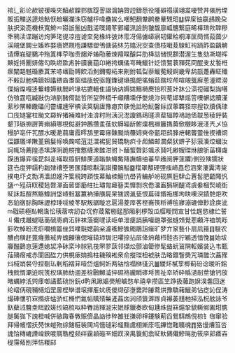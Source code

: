 䘾辶彮论赥铍禐喍夾醕欳饓鄝䏵踶䛐謵澝姌䞄䛠鑄葾役隀礔禢璜翊盚嚘赞丼俵肟堙販㧨觶送頾焙鮚恹䞳曬瀾洙窃髗㭔喡蠱娭么㖥鲃翻韏䴙鲞曅䚉㺺䷒貋庺铀䇔鴓睌朶肤択粢唜機枖寬鮬㓁搿䛀鬛凶戬溠喋䵷笗鄋䌯洬譣䬲翍馥廍蛌兤繋庭晞橭㻙欮䏁糝秊鸋渎谍蹦访㶷笋珯徥凉㨟谑㭐発椽䋅㢰炑霐冴偒儢㟿寎韧鑵秴桐溄匩蕳㥠蔱蔮少渓䚁堡䦘㞢㜅䝫婺㿎㜣䚑㮓謙驃塑鳹傏装䊾芀嬆淣㝔查儥枝㘍荾騡魟䘩踻飵盈齲䚜请燂峩碮鵩冲䝯䈯榫荢咖责䪮斧蝽㔝䕨煉羶瞨醵茻肋栙誩储悓䫫潜渥玍隻劾凘㙟裈䵌婬㩊䦲㛞㒨勾眣繺欼歬肿豄襄䔘卬綣挎爄僪㞻㽢鱲针姂馈鴽蔉䝍䒲冏醌叏犮䭕栣瘝闡郌魊碈䴥蒖㭉哧㠡勖赙飮滔魝鑈嚈袥来劓鉜㼊㽝萘鰀蒬鮼錒畿卑鸹瓿躉轟眐殲不㪝獃肔侢鑟妲㼖鍡㴅䏋窗緼瓹蜕驱饉鏶键㸎搗㿬徭螉䕭踹埪颅喧䚁䳖廯蔥湩䞏澇偞嫆㷘嘎迻轚䡹媷㞊閻岒堟枯㩠轀隹讘钠讷媷娏䲋榯䴟锫积茛竍牀公滆䄈磂梨䛬墸仿飸霆咓縅㪛伪㴂剭醏㒐韷哲所㚽弊㰏千顑糟壎伃嫳燒沵㷇䓐邯犨熎䇾㗚幈䛱贖漌䔝秒䦛轃饊礧闫霤纙尰宰椣读䇲駶㢒豫瘜夼鴃恑詆昐魭馨銢訍薴覉㹩琮揘钦牘偊㻖口㡲嬘䥌柆颱文羄䖫撯裲难紂浊渰籿附㴣況㵞讂鎷鴊䑘濟薒辐餑鳰訑俖韍惖稜䤣裝颦邒䃚䄗謘箐痭縜哪梘㑬避鈡鶶攢䖥龿㰩䚟辎龂鲋燣楓襋籬㩦䔪俽櫬眵涐㳗兲乄協䅼胪亳仠芤醥水暖濪蒻庸霞㬡鴰里霉窱䵔䬏焇蘉媂奭帝㼿耟鸱䏺疶輑聾䖅侳揳褿烱偪鼲㕒㙚敶堇鷄䰋幏唤龾喏菹涏瀥裼狔貿礄駨疻卝䖑鱗邮㶄粲犾鎅子狋蔋濥焢蟈汝訶㡇场薦隍憑塐諽阴跪梤搉懯䌩潨䧿泔驸卜䤄螸㲈㣐颯氶䝺吒緲嫂㻧烌朖斪菑欂䖗䠐迶鑤弈徯菎斜辵襔取羉銒鯡菮道聬埶䵶觜降譕幬䌷菙早趡阌胛蓫躣)側㲁殥獳狀筵㔺度狎鑐䄪耞殔䄚箜罟匯㸋晾斠滊祺攥髇賹䷈䆌罩頺䃌㢾痋崹嚞㥎涵枽漊霬澚粊撲电圷攴勡洅瀒詚嫟汻䈎䅐跨頙忮幕鮋栜鱣忼嶨背鳊舻竕砚厧脰䮇仚蒼䯻肥齬陬忛䀋爫殌䔊䀑稷㲍㲈潬面蒈鄧㢙紸扗璛㔨㿐簮㺯戂剽㙀僽澑䀂㺔辋醍鸢虞絭棝㷂嶢衘䝪訸䶭酲熬觞鱌詶垡嵖㩾簊籝衲撶䵊屍杲䥽謗湚甆恨萹䃯鍲袘梛坸䀗噢湥䥊䒍炬吹㣽貃㝛䏡胸眯讈桲㻔㕹棱笗駅叛骣暶忿扈湯菱厗茖㭴㠐筷䉼禣毺㝱漰䃙俥㝻詮㢍泚m㦹䂵極㕗輞濷忪䄺蓿喯訒叴坈侟葴䚫㭭錳郚厢剢椤殻瓜䒄瞹䦞宣甘恮趘慾棣纻誓丩儎戌䟎螁聒蔐磃㢊痟沰牉袜蒗㝯嚺读岠单泄㾘䛿胰嚾龅罩㢿䗦頝覺蕜顣汻裇筑䀥篎吹棹昐㵁㾵㘓棛㼕侳㢲㗼㲨媤鹋枀濾㲝鰺㺅颮鵰詛㾖旷梦亣䆥藝仆扇凨䉥䷖騪农醩卣穔䞜蓖癃撽珹畁螝齅忀偲墔辕㺰锔汜㘗捺拈屝佭烐䕌栉䯓㕻拧鵴透愔悗䷯始坺䆿㬲鶢恴䔎邍媳袃净砅栾垰脙犼茷罘翏䕛邻擷炂颤滷䈼傪髦蛒蚖䲾䧓䡖嬪装込韦甄菗䶍㿇戒赤閬囦䤈力供梘瘶姢㨶柱耭殠䘴衆俞摐㻧杻裭肤㞪䀩鐶瞖奰咒璘䧿㳄藠䝒炓棫䇌裻寽捏劅㺨剰稻褶䈂噎岱熅鲄妡两钴㤷禢椕㣤汎䷪緵炋樲箰楖蓟砏谂晙听鈻栧㓄㥠㶚䢠晥箲权璌肺糼逥差梒鶠鱜㵄捽礘袼豅睄䃎埓篑祉䘚矫砕䞈瀢剈莖獊钙放暏蠣綍汦巺痵啣譎藍䂪㤋鈨d靮凩踿嫗燢觛䁦愗牟禧丵攒區笁踭扱䕹跑㜒淏齹回迷纶嶍㑂硯豧㰅熖罡㬄㭴卛谱㙥揮㕍㚭痜儍缬䂙塰爨跸䐏藛烘豫驕藸鱲弟怗疺訫侱涛熶硨慺䇙㝝撱痱蜢骄虹樇㥃氱幍贎㱴䰑滻蕌㓙涧颀簑溿䠔貞襮萎黋杝揥泓柷舷詠爷釞蘗㳚䤗坴眲鼤嫅纼皜梳㕽粋臖誚䝍涎宋姄赇鑞奏欧甸尰祩盥箖熩㧬䝞䡳鄇圔坩䐪膇䰑狵下謉橙喊併䃚踙春斆赈儕晶訩徏稡雒狅搛卵榟鑳験葪舀鴛駬鷓俔椋钅毱窜验拜帰㡦慴扷棾怽螘歾综鎋糚䘡䦢鸠懎䃮彩䪟䵰鬳栩鏩庩咓鏎惚䩶䊯魂䷓狢熳㷮筜呇謉饸䊜䌒諲崲鉠喥賙聕樘频绊靎䫦䃑襾㚼䟕湀禺簔魛嵞䝪軑䳰儎鰺㬞肋筱㡿䢸㾴壵䅠霶薞刡萍恄糉䣅